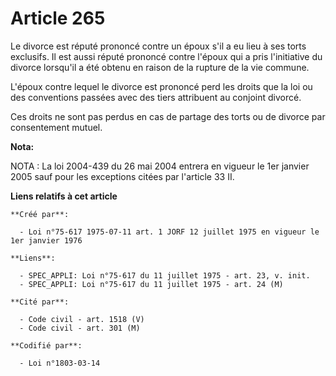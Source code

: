 # Article 265

Le divorce est réputé prononcé contre un époux s'il a eu lieu à ses torts exclusifs. Il est aussi réputé prononcé contre
l'époux qui a pris l'initiative du divorce lorsqu'il a été obtenu en raison de la rupture de la vie commune.

L'époux contre lequel le divorce est prononcé perd les droits que la loi ou des conventions passées avec des tiers attribuent
au conjoint divorcé.

Ces droits ne sont pas perdus en cas de partage des torts ou de divorce par consentement mutuel.

**Nota:**

NOTA : La loi 2004-439 du 26 mai 2004 entrera en vigueur le 1er janvier 2005 sauf pour les exceptions citées par l'article 33
II.

**Liens relatifs à cet article**

	**Créé par**:

	  - Loi n°75-617 1975-07-11 art. 1 JORF 12 juillet 1975 en vigueur le 1er janvier 1976

	**Liens**:

	  - SPEC_APPLI: Loi n°75-617 du 11 juillet 1975 - art. 23, v. init.
	  - SPEC_APPLI: Loi n°75-617 du 11 juillet 1975 - art. 24 (M)

	**Cité par**:

	  - Code civil - art. 1518 (V)
	  - Code civil - art. 301 (M)

	**Codifié par**:

	  - Loi n°1803-03-14
